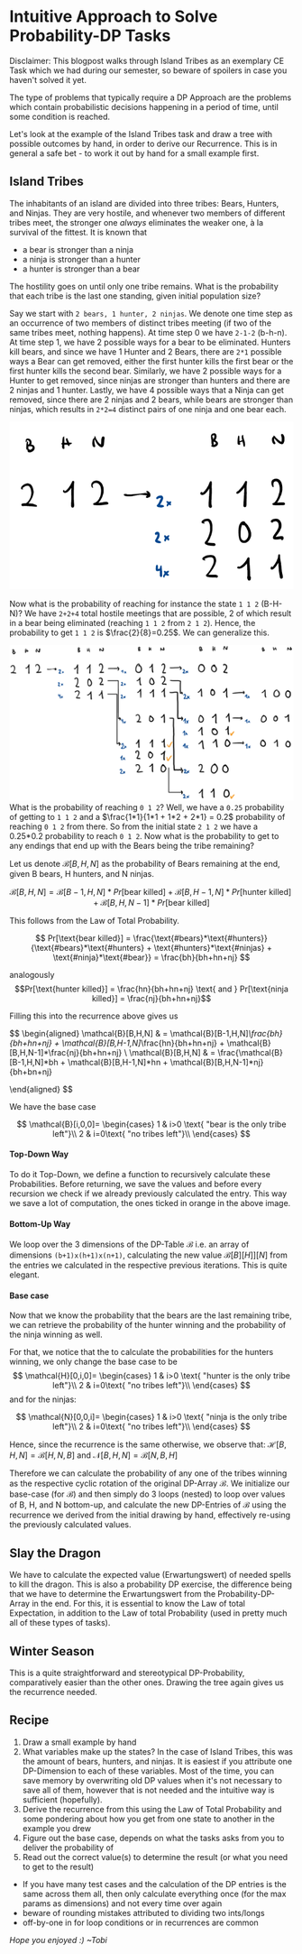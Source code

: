 # Intuitive Approach to Solve Probability-DP Tasks

Disclaimer: This blogpost walks through Island Tribes as an exemplary CE Task which we had during our semester, so beware of spoilers in case you haven't solved it yet. 

The type of problems that typically require a DP Approach are the problems which contain probabilistic decisions happening in a period of time, until some condition is reached. 

Let's look at the example of the Island Tribes task and draw a tree with possible outcomes by hand, in order to derive our Recurrence. This is in general a safe bet - to work it out by hand for a small example first.

## Island Tribes
The inhabitants of an island are divided into three tribes: Bears, Hunters, and Ninjas. They are very hostile, and whenever two members of different tribes meet, the stronger one *always* eliminates the weaker one, à la survival of the fittest. It is known that

- a bear is stronger than a ninja
- a ninja is stronger than a hunter
- a hunter is stronger than a bear

The hostility goes on until only one tribe remains. What is the probability that each tribe is the last one standing, given initial population size?

Say we start with `2 bears, 1 hunter, 2 ninjas`. We denote one time step as an occurrence of two members of distinct tribes meeting (if two of the same tribes meet, nothing happens). At time step 0 we have `2-1-2` (b-h-n). At time step 1, we have 2 possible ways for a bear to be eliminated. Hunters kill bears, and since we have 1 Hunter and 2 Bears, there are `2*1` possible ways a Bear can get removed, either the first hunter kills the first bear or the first hunter kills the second bear. Similarly,  we have 2 possible ways for a Hunter to get removed, since ninjas are stronger than hunters and there are 2 ninjas and 1 hunter. Lastly, we have 4 possible ways that a Ninja can get removed, since there are 2 ninjas and 2 bears, while bears are stronger than ninjas, which results in `2*2=4` distinct pairs of one ninja and one bear each. 

![First time step](image1.png)

Now what is the probability of reaching for instance the state `1 1 2` (B-H-N)? We have `2+2+4` total hostile meetings that are possible, 2 of which result in a bear being eliminated (reaching `1 1 2` from `2 1 2`). Hence, the probability to get `1 1 2` is $\frac{2}{8}=0.25$. We can generalize this.


![Full tree](image2.png)
What is the probability of reaching `0 1 2`? Well, we have a `0.25` probability of getting to `1 1 2` and a $\frac{1*1}{1*1 + 1*2 + 2*1} = 0.2$ probability of reaching `0 1 2` from there. So from the initial state `2 1 2` we have a 0.25*0.2 probability to reach `0 1 2`. Now what is the probability to get to any endings that end up with the Bears being the tribe remaining? 

Let us denote $\mathcal{B}[B,H,N]$ as the probability of Bears remaining at the end, given B bears, H hunters, and N ninjas. 

$$
\mathcal{B}[B,H,N] = \mathcal{B}[B-1,H,N]*Pr[\text{bear killed}] + \mathcal{B}[B,H-1,N]*Pr[\text{hunter killed}] + \mathcal{B}[B,H,N-1]*Pr[\text{bear killed}]
$$

This follows from the Law of Total Probability.

$$
Pr[\text{bear killed}] = \frac{\text{#bears}*\text{#hunters}}{\text{#bears}*\text{#hunters} + \text{#hunters}*\text{#ninjas} + \text{#ninja}*\text{#bear}} = \frac{bh}{bh+hn+nj}
$$

analogously
$$Pr[\text{hunter killed}] = \frac{hn}{bh+hn+nj} \text{ and } Pr[\text{ninja killed}] = \frac{nj}{bh+hn+nj}$$

Filling this into the recurrence above gives us

$$
\begin{aligned}
\mathcal{B}[B,H,N] & = \mathcal{B}[B-1,H,N]*\frac{bh}{bh+hn+nj} + \mathcal{B}[B,H-1,N]*\frac{hn}{bh+hn+nj} + \mathcal{B}[B,H,N-1]*\frac{nj}{bh+hn+nj} \\
\mathcal{B}[B,H,N] & = \frac{\mathcal{B}[B-1,H,N]*bh + \mathcal{B}[B,H-1,N]*hn + \mathcal{B}[B,H,N-1]*nj}{bh+bn+nj}

\end{aligned}
$$

We have the base case

$$
\mathcal{B}[i,0,0]=
\begin{cases}
1 & i>0 \text{ "bear is the only tribe left"}\\
2 & i=0\text{ "no tribes left"}\\
\end{cases}
$$

#### Top-Down Way
To do it Top-Down, we define a function to recursively calculate these Probabilities. Before returning, we save the values and before every recursion we check if we already previously calculated the entry. This way we save a lot of computation, the ones ticked in orange in the above image.
#### Bottom-Up Way
We loop over the 3 dimensions of the DP-Table $\mathcal{B}$ i.e. an array of dimensions `(b+1)x(h+1)x(n+1)`, calculating the new value $\mathcal{B}[B][H]][N]$ from the entries we calculated in the respective previous iterations. This is quite elegant. 
#### Base case

Now that we know the probability that the bears are the last remaining tribe, we can retrieve the probability of the hunter winning and the probability of the ninja winning as well.

For that, we notice that the to calculate the probabilities for the hunters winning, we only change the base case to be
$$
\mathcal{H}[0,i,0]=
\begin{cases}
1 & i>0 \text{ "hunter is the only tribe left"}\\
2 & i=0\text{ "no tribes left"}\\
\end{cases}
$$
and for the ninjas:

$$
\mathcal{N}[0,0,i]=
\begin{cases}
1 & i>0 \text{ "ninja is the only tribe left"}\\
2 & i=0\text{ "no tribes left"}\\
\end{cases}
$$

Hence, since the recurrence is the same otherwise, we observe that:
$\mathcal{H}[B,H,N] = \mathcal{B}[H,N,B] \text{ and } \mathcal{N}[B,H,N] = \mathcal{B}[N,B,H]$

Therefore we can calculate the probability of any one of the tribes winning as the respective cyclic rotation of the original DP-Array $\mathcal{B}$. We initialize our base-case (for $\mathcal{B}$) and then simply do 3 loops (nested) to loop over values of B, H, and N bottom-up, and calculate the new DP-Entries of $\mathcal{B}$ using the recurrence we derived from the initial drawing by hand, effectively re-using the previously calculated values.

## Slay the Dragon

We have to calculate the expected value (Erwartungswert) of needed spells to kill the dragon. This is also a probability DP exercise, the difference being that we have to determine the Erwartungswert from the Probability-DP-Array in the end. For this, it is essential to know the Law of total Expectation, in addition to the Law of total Probability (used in pretty much all of these types of tasks).

## Winter Season

This is a quite straightforward and stereotypical DP-Probability, comparatively easier than the other ones. Drawing the tree again gives us the recurrence needed.

## Recipe

1) Draw a small example by hand
2) What variables make up the states? In the case of Island Tribes, this was the amount of bears, hunters, and ninjas. It is easiest if you attribute one DP-Dimension to each of these variables. Most of the time, you can save memory by overwriting old DP values when it's not necessary to save all of them, however that is not needed and the intuitive way is sufficient (hopefully).
3) Derive the recurrence from this using the Law of Total Probability and some pondering about how you get from one state to another in the example you drew
4) Figure out the base case, depends on what the tasks asks from you to deliver the probability of
5) Read out the correct value(s) to determine the result (or what you need to get to the result)

- If you have many test cases and the calculation of the DP entries is the same across them all, then only calculate everything once (for the max params as dimensions) and not every time over again
- beware of rounding mistakes attributed to dividing two ints/longs
- off-by-one in for loop conditions or in recurrences are common



*Hope you enjoyed :) ~Tobi*

